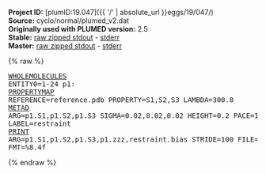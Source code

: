 **Project ID:** [plumID:19.047]({{ '/' | absolute_url }}eggs/19/047/)  
**Source:** cyclo/normal/plumed_v2.dat  
**Originally used with PLUMED version:** 2.5  
**Stable:** [raw zipped stdout](plumed_v2.dat.plumed.stdout.txt.zip) - [stderr](plumed_v2.dat.plumed.stderr)  
**Master:** [raw zipped stdout](plumed_v2.dat.plumed_master.stdout.txt.zip) - [stderr](plumed_v2.dat.plumed_master.stderr)  

{% raw %}<pre>
<a href="https://plumed.github.io/doc-master/user-doc/html/_w_h_o_l_e_m_o_l_e_c_u_l_e_s.html">WHOLEMOLECULES</a> ENTITY0=1-24
p1: <a href="https://plumed.github.io/doc-master/user-doc/html/_p_r_o_p_e_r_t_y_m_a_p.html">PROPERTYMAP</a> REFERENCE=reference.pdb PROPERTY=S1,S2,S3 LAMBDA=300.0
<a href="https://plumed.github.io/doc-master/user-doc/html/_m_e_t_a_d.html">METAD</a> ARG=p1.S1,p1.S2,p1.S3 SIGMA=0.02,0.02,0.02 HEIGHT=0.2 PACE=1000 LABEL=restraint
<a href="https://plumed.github.io/doc-master/user-doc/html/_p_r_i_n_t.html">PRINT</a> ARG=p1.S1,p1.S2,p1.S3,p1.zzz,restraint.bias STRIDE=100 FILE=COLVAR FMT=%8.4f
</pre>{% endraw %}
